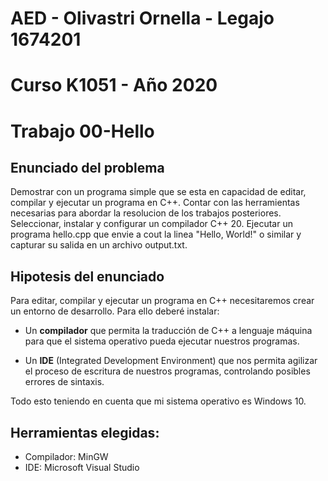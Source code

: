 ﻿# AED - Olivastri Ornella - Legajo 1674201  
# Curso K1051 - Año 2020
# Trabajo 00-Hello

## Enunciado del problema
Demostrar con un programa simple que se esta en capacidad de editar, compilar y ejecutar un programa en C++. Contar con las herramientas necesarias para abordar la resolucion de los trabajos posteriores. Seleccionar, instalar y configurar un compilador C++ 20. Ejecutar un programa hello.cpp que envie a cout la linea "Hello, World!" o similar y capturar su salida en un archivo output.txt.

## Hipotesis del enunciado
Para editar, compilar y ejecutar un programa en C++ necesitaremos crear un entorno de desarrollo. Para ello deberé instalar:

- Un **compilador** que permita la traducción de C++ a lenguaje máquina para que el sistema operativo pueda ejecutar nuestros programas. 

- Un **IDE** (Integrated Development Environment) que nos permita agilizar el proceso de escritura de nuestros programas, controlando posibles errores de sintaxis.

Todo esto teniendo en cuenta que mi sistema operativo es Windows 10.

## Herramientas elegidas:
- Compilador: MinGW
- IDE: Microsoft Visual Studio

